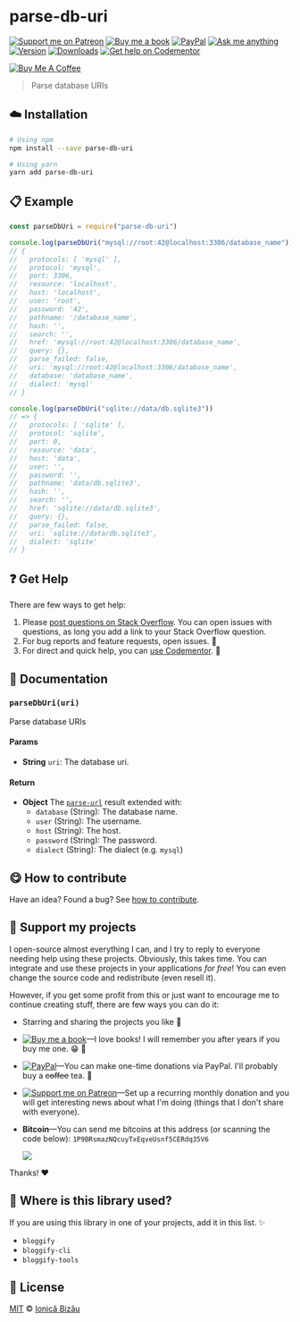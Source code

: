 <!-- Please do not edit this file. Edit the `blah` field in the `package.json` instead. If in doubt, open an issue. -->


















# parse-db-uri

 [![Support me on Patreon][badge_patreon]][patreon] [![Buy me a book][badge_amazon]][amazon] [![PayPal][badge_paypal_donate]][paypal-donations] [![Ask me anything](https://img.shields.io/badge/ask%20me-anything-1abc9c.svg)](https://github.com/IonicaBizau/ama) [![Version](https://img.shields.io/npm/v/parse-db-uri.svg)](https://www.npmjs.com/package/parse-db-uri) [![Downloads](https://img.shields.io/npm/dt/parse-db-uri.svg)](https://www.npmjs.com/package/parse-db-uri) [![Get help on Codementor](https://cdn.codementor.io/badges/get_help_github.svg)](https://www.codementor.io/@johnnyb?utm_source=github&utm_medium=button&utm_term=johnnyb&utm_campaign=github)

<a href="https://www.buymeacoffee.com/H96WwChMy" target="_blank"><img src="https://www.buymeacoffee.com/assets/img/custom_images/yellow_img.png" alt="Buy Me A Coffee"></a>







> Parse database URIs

















## :cloud: Installation

```sh
# Using npm
npm install --save parse-db-uri

# Using yarn
yarn add parse-db-uri
```













## :clipboard: Example



```js
const parseDbUri = require("parse-db-uri")

console.log(parseDbUri("mysql://root:42@localhost:3306/database_name"))
// {
//   protocols: [ 'mysql' ],
//   protocol: 'mysql',
//   port: 3306,
//   resource: 'localhost',
//   host: 'localhost',
//   user: 'root',
//   password: '42',
//   pathname: '/database_name',
//   hash: '',
//   search: '',
//   href: 'mysql://root:42@localhost:3306/database_name',
//   query: {},
//   parse_failed: false,
//   uri: 'mysql://root:42@localhost:3306/database_name',
//   database: 'database_name',
//   dialect: 'mysql'
// }

console.log(parseDbUri("sqlite://data/db.sqlite3"))
// => {
//   protocols: [ 'sqlite' ],
//   protocol: 'sqlite',
//   port: 0,
//   resource: 'data',
//   host: 'data',
//   user: '',
//   password: '',
//   pathname: 'data/db.sqlite3',
//   hash: '',
//   search: '',
//   href: 'sqlite://data/db.sqlite3',
//   query: {},
//   parse_failed: false,
//   uri: 'sqlite://data/db.sqlite3',
//   dialect: 'sqlite'
// }
```












## :question: Get Help

There are few ways to get help:



 1. Please [post questions on Stack Overflow](https://stackoverflow.com/questions/ask). You can open issues with questions, as long you add a link to your Stack Overflow question.
 2. For bug reports and feature requests, open issues. :bug:
 3. For direct and quick help, you can [use Codementor](https://www.codementor.io/johnnyb). :rocket:







## :memo: Documentation


### `parseDbUri(uri)`
Parse database URIs

#### Params

- **String** `uri`: The database uri.

#### Return
- **Object** The [`parse-url`](https://github.com/IonicaBizau/parse-url) result extended with:
   - `database` (String): The database name.
   - `user` (String): The username.
   - `host` (String): The host.
   - `password` (String): The password.
   - `dialect` (String): The dialect (e.g. `mysql`)














## :yum: How to contribute
Have an idea? Found a bug? See [how to contribute][contributing].


## :sparkling_heart: Support my projects
I open-source almost everything I can, and I try to reply to everyone needing help using these projects. Obviously,
this takes time. You can integrate and use these projects in your applications *for free*! You can even change the source code and redistribute (even resell it).

However, if you get some profit from this or just want to encourage me to continue creating stuff, there are few ways you can do it:


 - Starring and sharing the projects you like :rocket:
 - [![Buy me a book][badge_amazon]][amazon]—I love books! I will remember you after years if you buy me one. :grin: :book:
 - [![PayPal][badge_paypal]][paypal-donations]—You can make one-time donations via PayPal. I'll probably buy a ~~coffee~~ tea. :tea:
 - [![Support me on Patreon][badge_patreon]][patreon]—Set up a recurring monthly donation and you will get interesting news about what I'm doing (things that I don't share with everyone).
 - **Bitcoin**—You can send me bitcoins at this address (or scanning the code below): `1P9BRsmazNQcuyTxEqveUsnf5CERdq35V6`

    ![](https://i.imgur.com/z6OQI95.png)


Thanks! :heart:
















## :dizzy: Where is this library used?
If you are using this library in one of your projects, add it in this list. :sparkles:

 - `bloggify`
 - `bloggify-cli`
 - `bloggify-tools`











## :scroll: License

[MIT][license] © [Ionică Bizău][website]






[license]: /LICENSE
[website]: https://ionicabizau.net
[contributing]: /CONTRIBUTING.md
[docs]: /DOCUMENTATION.md
[badge_patreon]: https://ionicabizau.github.io/badges/patreon.svg
[badge_amazon]: https://ionicabizau.github.io/badges/amazon.svg
[badge_paypal]: https://ionicabizau.github.io/badges/paypal.svg
[badge_paypal_donate]: https://ionicabizau.github.io/badges/paypal_donate.svg
[patreon]: https://www.patreon.com/ionicabizau
[amazon]: http://amzn.eu/hRo9sIZ
[paypal-donations]: https://www.paypal.com/cgi-bin/webscr?cmd=_s-xclick&hosted_button_id=RVXDDLKKLQRJW
